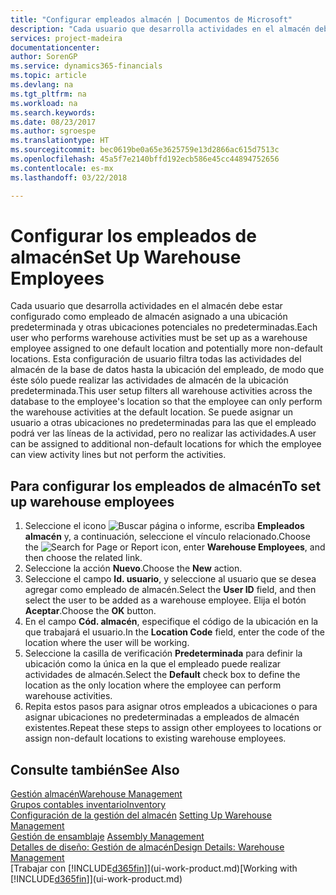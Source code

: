 ```yaml
---
title: "Configurar empleados almacén | Documentos de Microsoft"
description: "Cada usuario que desarrolla actividades en el almacén debe estar configurado como empleado de almacén asignado a una ubicación predeterminada y otras ubicaciones potenciales no predeterminadas."
services: project-madeira
documentationcenter: 
author: SorenGP
ms.service: dynamics365-financials
ms.topic: article
ms.devlang: na
ms.tgt_pltfrm: na
ms.workload: na
ms.search.keywords: 
ms.date: 08/23/2017
ms.author: sgroespe
ms.translationtype: HT
ms.sourcegitcommit: bec0619be0a65e3625759e13d2866ac615d7513c
ms.openlocfilehash: 45a5f7e2140bffd192ecb586e45cc44894752656
ms.contentlocale: es-mx
ms.lasthandoff: 03/22/2018

---
```

# <a name="set-up-warehouse-employees"></a><span data-ttu-id="aa605-103">Configurar los empleados de almacén</span><span class="sxs-lookup"><span data-stu-id="aa605-103">Set Up Warehouse Employees</span></span>
<span data-ttu-id="aa605-104">Cada usuario que desarrolla actividades en el almacén debe estar configurado como empleado de almacén asignado a una ubicación predeterminada y otras ubicaciones potenciales no predeterminadas.</span><span class="sxs-lookup"><span data-stu-id="aa605-104">Each user who performs warehouse activities must be set up as a warehouse employee assigned to one default location and potentially more non-default locations.</span></span> <span data-ttu-id="aa605-105">Esta configuración de usuario filtra todas las actividades del almacén de la base de datos hasta la ubicación del empleado, de modo que éste sólo puede realizar las actividades de almacén de la ubicación predeterminada.</span><span class="sxs-lookup"><span data-stu-id="aa605-105">This user setup filters all warehouse activities across the database to the employee's location so that the employee can only perform the warehouse activities at the default location.</span></span> <span data-ttu-id="aa605-106">Se puede asignar un usuario a otras ubicaciones no predeterminadas para las que el empleado podrá ver las líneas de la actividad, pero no realizar las actividades.</span><span class="sxs-lookup"><span data-stu-id="aa605-106">A user can be assigned to additional non-default locations for which the employee can view activity lines but not perform the activities.</span></span>

## <a name="to-set-up-warehouse-employees"></a><span data-ttu-id="aa605-107">Para configurar los empleados de almacén</span><span class="sxs-lookup"><span data-stu-id="aa605-107">To set up warehouse employees</span></span>  
1.  <span data-ttu-id="aa605-108">Seleccione el icono ![Buscar página o informe](media/ui-search/search_small.png "icono Buscar página o informe"), escriba **Empleados almacén** y, a continuación, seleccione el vínculo relacionado.</span><span class="sxs-lookup"><span data-stu-id="aa605-108">Choose the ![Search for Page or Report](media/ui-search/search_small.png "Search for Page or Report icon") icon, enter **Warehouse Employees**, and then choose the related link.</span></span>  
2. <span data-ttu-id="aa605-109">Seleccione la acción **Nuevo**.</span><span class="sxs-lookup"><span data-stu-id="aa605-109">Choose the **New** action.</span></span>  
3. <span data-ttu-id="aa605-110">Seleccione el campo **Id. usuario**, y seleccione al usuario que se desea agregar como empleado de almacén.</span><span class="sxs-lookup"><span data-stu-id="aa605-110">Select the **User ID** field, and then select the user to be added as a warehouse employee.</span></span> <span data-ttu-id="aa605-111">Elija el botón **Aceptar**.</span><span class="sxs-lookup"><span data-stu-id="aa605-111">Choose the **OK** button.</span></span>  
6.  <span data-ttu-id="aa605-112">En el campo **Cód. almacén**, especifique el código de la ubicación en la que trabajará el usuario.</span><span class="sxs-lookup"><span data-stu-id="aa605-112">In the **Location Code** field, enter the code of the location where the user will be working.</span></span>  
7.  <span data-ttu-id="aa605-113">Seleccione la casilla de verificación **Predeterminada** para definir la ubicación como la única en la que el empleado puede realizar actividades de almacén.</span><span class="sxs-lookup"><span data-stu-id="aa605-113">Select the **Default** check box to define the location as the only location where the employee can perform warehouse activities.</span></span>  
8.  <span data-ttu-id="aa605-114">Repita estos pasos para asignar otros empleados a ubicaciones o para asignar ubicaciones no predeterminadas a empleados de almacén existentes.</span><span class="sxs-lookup"><span data-stu-id="aa605-114">Repeat these steps to assign other employees to locations or assign non-default locations to existing warehouse employees.</span></span>  

## <a name="see-also"></a><span data-ttu-id="aa605-115">Consulte también</span><span class="sxs-lookup"><span data-stu-id="aa605-115">See Also</span></span>  
[<span data-ttu-id="aa605-116">Gestión almacén</span><span class="sxs-lookup"><span data-stu-id="aa605-116">Warehouse Management</span></span>](warehouse-manage-warehouse.md)  
[<span data-ttu-id="aa605-117">Grupos contables inventario</span><span class="sxs-lookup"><span data-stu-id="aa605-117">Inventory</span></span>](inventory-manage-inventory.md)  
<span data-ttu-id="aa605-118">[Configuración de la gestión del almacén](warehouse-setup-warehouse.md)   </span><span class="sxs-lookup"><span data-stu-id="aa605-118">[Setting Up Warehouse Management](warehouse-setup-warehouse.md)   </span></span>  
<span data-ttu-id="aa605-119">[Gestión de ensamblaje](assembly-assemble-items.md)  </span><span class="sxs-lookup"><span data-stu-id="aa605-119">[Assembly Management](assembly-assemble-items.md)  </span></span>  
[<span data-ttu-id="aa605-120">Detalles de diseño: Gestión de almacén</span><span class="sxs-lookup"><span data-stu-id="aa605-120">Design Details: Warehouse Management</span></span>](design-details-warehouse-management.md)  
<span data-ttu-id="aa605-121">[Trabajar con [!INCLUDE[d365fin](includes/d365fin_md.md)]](ui-work-product.md)</span><span class="sxs-lookup"><span data-stu-id="aa605-121">[Working with [!INCLUDE[d365fin](includes/d365fin_md.md)]](ui-work-product.md)</span></span>  

